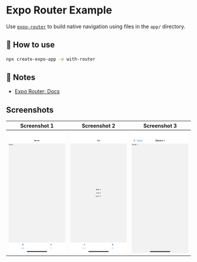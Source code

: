 # Expo Router Example

Use [`expo-router`](https://docs.expo.dev/router/introduction/) to build native navigation using files in the `app/` directory.

## 🚀 How to use

```sh
npx create-expo-app -e with-router
```

## 📝 Notes

- [Expo Router: Docs](https://docs.expo.dev/router/introduction/)

## Screenshots

| Screenshot 1                     | Screenshot 2                     | Screenshot 3                     |
| -------------------------------- | -------------------------------- | -------------------------------- |
| ![Screenshot 1](/assets/ss1.JPG) | ![Screenshot 2](/assets/ss2.JPG) | ![Screenshot 3](/assets/ss3.JPG) |
